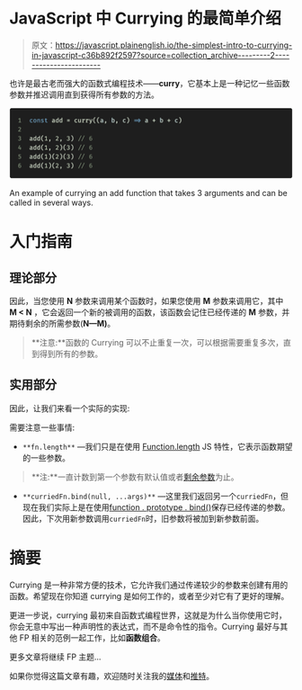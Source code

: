 # JavaScript 中 Currying 的最简单介绍

> 原文：<https://javascript.plainenglish.io/the-simplest-intro-to-currying-in-javascript-c36b892f2597?source=collection_archive---------2----------------------->

也许是最古老而强大的函数式编程技术——**curry**，它基本上是一种记忆一些函数参数并推迟调用直到获得所有参数的方法。

![](img/1c58fa7c86630d18d90d5fd58037f125.png)

An example of currying an add function that takes 3 arguments and can be called in several ways.

# 入门指南

## 理论部分

因此，当您使用 **N** 参数来调用某个函数时，如果您使用 **M** 参数来调用它，其中 **M < N** ，它会返回一个新的被调用的函数，该函数会记住已经传递的 **M** 参数，并期待剩余的所需参数(**N—M)**。

> **注意:**函数的 Currying 可以不止重复一次，可以根据需要重复多次，直到得到所有的参数。

## 实用部分

因此，让我们来看一个实际的实现:

需要注意一些事情:

*   `**fn.length**` —我们只是在使用 [Function.length](https://developer.mozilla.org/en-US/docs/Web/JavaScript/Reference/Global_Objects/Function/length) JS 特性，它表示函数期望的一些参数。

> **注:**一直计数到第一个参数有默认值或者[剩余参数](https://developer.mozilla.org/en-US/docs/Web/JavaScript/Reference/Functions/rest_parameters)为止。

*   `**curriedFn.bind(null, ...args)**` —这里我们返回另一个`curriedFn`，但现在我们实际上是在使用[function . prototype . bind()](https://developer.mozilla.org/en-US/docs/Web/JavaScript/Reference/Global_objects/Function/bind)保存已经传递的参数。因此，下次用新参数调用`curriedFn`时，旧参数将被加到新参数前面。

# 摘要

Currying 是一种非常方便的技术，它允许我们通过传递较少的参数来创建有用的函数。希望现在你知道 currying 是如何工作的，或者至少对它有了更好的理解。

更进一步说，currying 最初来自函数式编程世界，这就是为什么当你使用它时，你会无意中写出一种声明性的表达式，而不是命令性的指令。Currying 最好与其他 FP 相关的范例一起工作，比如**函数组合**。

更多文章将继续 FP 主题…

如果你觉得这篇文章有趣，欢迎随时关注我的[媒体](https://erzhtor.medium.com/)和[推特](https://twitter.com/erzhtor)。